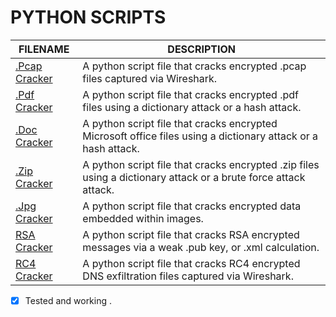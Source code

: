 # PYTHON SCRIPTS

| FILENAME            | DESCRIPTION |
|---------------------|-------------|
| [.Pcap Cracker](https://github.com/BroadbentT/PCAP-CRACKER) | A python script file that cracks encrypted .pcap files captured via Wireshark.|
| [.Pdf Cracker    ](https://github.com/BroadbentT/PDF-CRACKER) | A python script file that cracks encrypted .pdf files using a dictionary attack or a hash attack. |
| [.Doc Cracker    ](https://github.com/BroadbentT/OFFICE-CRACKER) |A python script file that cracks encrypted Microsoft office files using a dictionary attack or a hash attack.|
| [.Zip Cracker    ](https://github.com/BroadbentT/ZIP-CRACKER) |A python script file that cracks encrypted .zip files using a dictionary attack or a brute force attack attack.|
| [.Jpg Cracker    ](https://github.com/BroadbentT/STEG-MASTER) |A python script file that cracks encrypted data embedded within images.|
| [RSA Cracker    ](https://github.com/BroadbentT/RSA-CRACKER) |A python script file that cracks RSA encrypted messages via a weak .pub key, or .xml calculation.|
| [RC4 Cracker    ](https://github.com/BroadbentT/RS4-CRACKER) | A python script file that cracks RC4 encrypted DNS exfiltration files captured via Wireshark.|

- [X] Tested and working .

